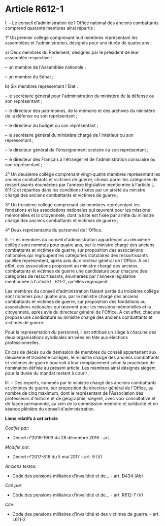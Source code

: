 # Article R612-1

I. – Le conseil d'administration de l'Office national des anciens combattants comprend quarante membres ainsi répartis :

1° Un premier collège comprenant huit membres représentant les assemblées et l'administration, désignés pour une durée de
quatre ans :

a) Deux membres du Parlement, désignés par le président de leur assemblée respective :

– un membre de l'Assemblée nationale ;

– un membre du Sénat ;

b) Six membres représentant l'Etat :

– le secrétaire général pour l'administration du ministère de la défense ou son représentant ;

– le directeur des patrimoines, de la mémoire et des archives du ministère de la défense ou son représentant ;

– le directeur du budget ou son représentant ;

– le secrétaire général du ministère chargé de l'intérieur ou son représentant ;

– le directeur général de l'enseignement scolaire ou son représentant ;

– le directeur des Français à l'étranger et de l'administration consulaire ou son représentant ;

2° Un deuxième collège comprenant vingt-quatre membres représentant les anciens combattants et victimes de guerre, choisis
parmi les catégories de ressortissants énumérées par l'annexe législative mentionnée à l'article L. 611-2 et réparties dans
les conditions fixées par un arrêté du ministre chargé des anciens combattants et victimes de guerre ;

3° Un troisième collège comprenant six membres représentant les fondations et les associations nationales qui œuvrent pour
les missions mémorielles et la citoyenneté, dont la liste est fixée par arrêté du ministre chargé des anciens combattants et
victimes de guerre ;

4° Deux représentants du personnel de l'Office.

II. – Les membres du conseil d'administration appartenant au deuxième collège sont nommés pour quatre ans, par le ministre
chargé des anciens combattants et victimes de guerre, sur proposition des associations nationales qui regroupent les
catégories statutaires des ressortissants qu'elles représentent, après avis du directeur général de l'Office. A cet effet,
ces associations proposent au ministre chargé des anciens combattants et victimes de guerre une candidature pour chacune des
catégories de ressortissants, énumérées par l'annexe législative mentionnée à l'article L. 611-2, qu'elles regroupent.

Les membres du conseil d'administration faisant partie du troisième collège sont nommés pour quatre ans, par le ministre
chargé des anciens combattants et victimes de guerre, sur proposition des fondations ou associations nationales qui œuvrent
pour les missions mémorielles et la citoyenneté, après avis du directeur général de l'Office. A cet effet, chacune propose
une candidature au ministre chargé des anciens combattants et victimes de guerre.

Pour la représentation du personnel, il est attribué un siège à chacune des deux organisations syndicales arrivées en tête
aux élections professionnelles.

En cas de décès ou de démission de membres du conseil appartenant aux deuxième et troisième collèges, le ministre chargé des
anciens combattants et victimes de guerre pourvoit à leur remplacement selon la procédure de nomination définie au présent
article. Les membres ainsi désignés siègent pour la durée du mandat restant à courir ;

III. – Des experts, nommés par le ministre chargé des anciens combattants et victimes de guerre, sur proposition du directeur
général de l'Office, au nombre de cinq maximum, dont le représentant de l'Association des professeurs d'histoire et de
géographie, siègent, avec voix consultative et de façon permanente, au sein de la commission mémoire et solidarité et en
séance plénière du conseil d'administration.

**Liens relatifs à cet article**

_Codifié par_:

  - Décret n°2016-1903 du 28 décembre 2016 - art.

_Modifié par_:

  - Décret n°2017-818 du 5 mai 2017 - art. 9 (V)

_Anciens textes_:

  - Code des pensions militaires d'invalidité et de... - art. D434 (Ab)

_Cité par_:

  - Code des pensions militaires d'invalidité et de... - art. R612-7 (V)

_Cite_:

  - Code des pensions militaires d'invalidité et des victimes de guerre. - art. L611-2
